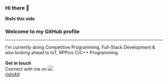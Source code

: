 ### Hi there 👋
<b>Rishi this side</b>

<h3>Welcome to my GitHub profile</h3>
<hr>                                                
I'm currently doing Competitive Programming, Full-Stack Development & also looking ahead to IoT, RPPico C/C++ Programming.
<br><br>
<b>Get in touch</b>
<br>
Connect with me on    <a href='https://www.linkedin.com/in/rishi4d/'><img src="https://img.shields.io/badge/LinkedIn-0077B5?style=for-the-badge&logo=linkedin&logoColor=white"/></a>

<br>
<a href='rishi4d.in'>rishi4d</a>
<!--
**rishi4d/rishi4d** is a ✨ _special_ ✨ repository because its `README.md` (this file) appears on your GitHub profile.

Here are some ideas to get you started:

- 🔭 I’m currently working on ...
- 🌱 I’m currently learning ...
- 👯 I’m looking to collaborate on ...
- 🤔 I’m looking for help with ...
- 💬 Ask me about ...
- 📫 How to reach me: ...
- 😄 Pronouns: ...
- ⚡ Fun fact: ...
-->

